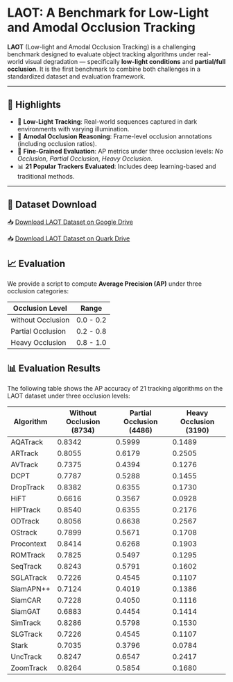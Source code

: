 # LAOT: A Benchmark for Low-Light and Amodal Occlusion Tracking


**LAOT** (Low-light and Amodal Occlusion Tracking) is a challenging benchmark designed to evaluate object tracking algorithms under real-world visual degradation — specifically **low-light conditions** and **partial/full occlusion**. It is the first benchmark to combine both challenges in a standardized dataset and evaluation framework.

---

## 🚀 Highlights

- 🌙 **Low-Light Tracking**: Real-world sequences captured in dark environments with varying illumination.
- 🧱 **Amodal Occlusion Reasoning**: Frame-level occlusion annotations (including occlusion ratios).
- 🧪 **Fine-Grained Evaluation**: AP metrics under three occlusion levels: *No Occlusion*, *Partial Occlusion*, *Heavy Occlusion*.
- 📊 **21 Popular Trackers Evaluated**: Includes deep learning-based and traditional methods.

---

## 📁 Dataset Download

📥  [Download LAOT Dataset on Google Drive](https://drive.google.com/file/d/1EVXtmeZcQzit3vFS_aY6z_nHdfoqTuD1/view?usp=drive_link)

📥  [Download LAOT Dataset on Quark Drive](https://pan.quark.cn/s/685605e1289c)


## 📈 Evaluation
We provide a script to compute **Average Precision (AP)** under three occlusion categories:

| Occlusion Level   | Range       |
|-------------------|-------------|
| without Occlusion | 0.0 - 0.2   |
| Partial Occlusion | 0.2 - 0.8   |
| Heavy Occlusion   | 0.8 - 1.0   |


## 📊 Evaluation Results

The following table shows the AP accuracy of 21 tracking algorithms on the LAOT dataset under three occlusion levels:

| Algorithm     | Without Occlusion (8734) | Partial Occlusion (4486) | Heavy Occlusion (3190) |
|---------------|---------------------------|----------------------------|--------------------------|
| AQATrack      | 0.8342                    | 0.5999                     | 0.1489                   |
| ARTrack       | 0.8055                    | 0.6179                     | 0.2505                   |
| AVTrack       | 0.7375                    | 0.4394                     | 0.1276                   |
| DCPT          | 0.7787                    | 0.5288                     | 0.1455                   |
| DropTrack     | 0.8382                    | 0.6355                     | 0.1730                   |
| HiFT          | 0.6616                    | 0.3567                     | 0.0928                   |
| HIPTrack      | 0.8540                    | 0.6355                     | 0.2176                   |
| ODTrack       | 0.8056                    | 0.6638                     | 0.2567                   |
| OStrack       | 0.7899                    | 0.5671                     | 0.1708                   |
| Procontext    | 0.8414                    | 0.6268                     | 0.1903                   |
| ROMTrack      | 0.7825                    | 0.5497                     | 0.1295                   |
| SeqTrack      | 0.8243                    | 0.5791                     | 0.1602                   |
| SGLATrack     | 0.7226                    | 0.4545                     | 0.1107                   |
| SiamAPN++     | 0.7124                    | 0.4019                     | 0.1386                   |
| SiamCAR       | 0.7228                    | 0.4050                     | 0.1116                   |
| SiamGAT       | 0.6883                    | 0.4454                     | 0.1414                   |
| SimTrack      | 0.8286                    | 0.5798                     | 0.1530                   |
| SLGTrack      | 0.7226                    | 0.4545                     | 0.1107                   |
| Stark         | 0.7035                    | 0.3796                     | 0.0784                   |
| UncTrack      | 0.8247                    | 0.6547                     | 0.2417                   |
| ZoomTrack     | 0.8264                    | 0.5854                     | 0.1680                   |


